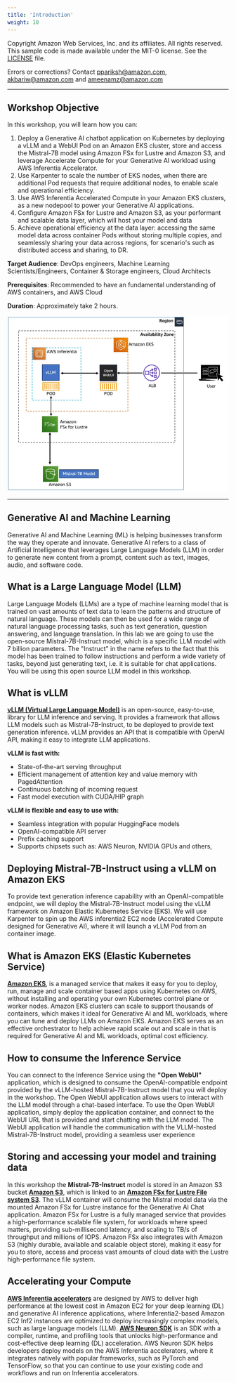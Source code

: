 ```yaml
---
title: 'Introduction'
weight: 10
---
```


Copyright Amazon Web Services, Inc. and its affiliates. All rights reserved. This sample code is made available under the MIT-0 license. See the [LICENSE](./LICENSE.en.md) file.

Errors or corrections? Contact ppariksh@amazon.com, akbariw@amazon.com and ameenamz@amazon.com

-------------------------------------------------------------
## Workshop Objective
In this workshop, you will learn how you can:
1. Deploy a Generative AI chatbot application on Kubernetes by deploying a vLLM and a WebUI Pod on an Amazon EKS cluster, store and access the Mistral-7B model using Amazon FSx for Lustre and  Amazon S3, and leverage Accelerate Compute for your Generative AI workload using AWS Inferentia Accelerator.
2. Use Karpenter to scale the number of EKS nodes, when there are additional Pod requests that require additional nodes, to enable scale and operational efficiency.
3. Use AWS Inferentia Accelerated Compute in your Amazon EKS clusters, as a new nodepool to power your Generative AI applications.
4. Configure Amazon FSx for Lustre and Amazon S3, as your performant and scalable data layer, which will host your model and data
5. Achieve operational efficiency at the data layer: accessing the same model data across container Pods without storing multiple copies, and seamlessly sharing your data across regions, for scenario's such as distributed access and sharing, to DR.



****Target Audience****: DevOps engineers, Machine Learning Scientists/Engineers, Container & Storage engineers, Cloud Architects

****Prerequisites****: Recommended to have an fundamental understanding of AWS containers, and AWS Cloud

****Duration****: Approximately take 2 hours.

![lab-image](/static/images/lab-image.png)

-----

## Generative AI and Machine Learning
Generative AI and Machine Learning (ML) is helping businesses transform the way they operate and innovate. Generative AI refers to a class of Artificial Intelligence that leverages Large Language Models (LLM) in order to generate new content from a prompt, content such as text, images, audio, and software code.

## What is a Large Language Model (LLM)
Large Language Models (LLMs) are a type of machine learning model that is trained on vast amounts of text data to learn the patterns and structure of natural language. These models can then be used for a wide range of natural language processing tasks, such as text generation, question answering, and language translation. In this lab we are going to use the open-source Mistral-7B-Instruct model, which is a specific LLM model with 7 billion parameters. The "Instruct" in the name refers to the fact that this model has been trained to follow instructions and perform a wide variety of tasks, beyond just generating text, i.e. it is suitable for chat applications. You will be using this open source LLM model in this workshop.


## What is vLLM
[**vLLM (Virtual Large Language Model)**](https://github.com/vllm-project/vllm) is an open-source, easy-to-use, library for LLM inference and serving. It provides a framework that allows LLM models such as Mistral-7B-Instruct, to be deployed to provide text generation inference. vLLM provides an API that is compatible with OpenAI API, making it easy to integrate LLM applications.

**vLLM is fast with:**
- State-of-the-art serving throughput
- Efficient management of attention key and value memory with PagedAttention
- Continuous batching of incoming request
- Fast model execution with CUDA/HIP graph

**vLLM is flexible and easy to use with:**
- Seamless integration with popular HuggingFace models
- OpenAI-compatible API server
- Prefix caching support
- Supports chipsets such as: AWS Neuron, NVIDIA GPUs and others,

## Deploying Mistral-7B-Instruct using a vLLM on Amazon EKS
To provide text generation inference capability with an OpenAI-compatible endpoint, we will deploy the Mistral-7B-Instruct model using the vLLM framework on Amazon Elastic Kubernetes Service (EKS). We will use Karpenter to spin up the AWS inferentia2 EC2 node (Accelerated Compute designed for Generative AI), where it will launch a vLLM Pod from an container image.

## What is Amazon EKS (Elastic Kubernetes Service)
[**Amazon EKS**](https://aws.amazon.com/eks/), is a managed service that makes it easy for you to deploy, run, manage and scale container based apps using Kubernetes on AWS, without installing and operating your own Kubernetes control plane or worker nodes. Amazon EKS clusters can scale to support thousands of containers, which makes it ideal for Generative AI and ML workloads, where you can tune and deploy LLMs on Amazon EKS. Amazon EKS serves as an effective orchestrator to help achieve rapid scale out and scale in that is required for Generative AI and ML workloads, optimal cost efficiency.

## How to consume the Inference Service
You can connect to the Inference Service using the **"Open WebUI"** application, which is designed to consume the OpenAI-compatible endpoint provided by the vLLM-hosted Mistral-7B-Instruct model that you will deploy in the workshop. The Open WebUI application allows users to interact with the LLM model through a chat-based interface. To use the Open WebUI application, simply deploy the application container, and connect to the WebUI URL that is provided and start chatting with the LLM model. The WebUI application will handle the communication with the VLLM-hosted Mistral-7B-Instruct model, providing a seamless user experience


## Storing and accessing your model and training data
In this workshop the **Mistral-7B-Instruct** model is stored in an Amazon S3 bucket [**Amazon S3**](https://aws.amazon.com/s3/), which is linked to an  [**Amazon FSx for Lustre File system S3**](https://aws.amazon.com/fsx/lustre/). The vLLM container will consume the Mistral model data via the mounted Amazon FSx for Lustre instance for the Generative AI Chat application. Amazon FSx for Lustre is a fully managed service that provides a high-performance scalable file system, for workloads where speed matters, providing sub-millisecond latency, and scaling to TB/s of throughput and millions of IOPS. Amazon FSx also integrates with Amazon S3 (highly durable, available and scalable object store), making it easy for you to store, access and process vast amounts of cloud data with the Lustre high-performance file system.

## Accelerating your Compute
 [**AWS Inferentia accelerators**](https://aws.amazon.com/machine-learning/inferentia/) are designed by AWS to deliver high performance at the lowest cost in Amazon EC2 for your deep learning (DL) and generative AI inference applications, where Inferentia2-based Amazon EC2 Inf2 instances are optimized to deploy increasingly complex models, such as large language models (LLM). [**AWS Neuron SDK**](https://aws.amazon.com/machine-learning/neuron/) is an SDK with a compiler, runtime, and profiling tools that unlocks high-performance and cost-effective deep learning (DL) acceleration. AWS Neuron SDK helps developers deploy models on the AWS Inferentia accelerators, where it integrates natively with popular frameworks, such as PyTorch and TensorFlow, so that you can continue to use your existing code and workflows and run on Inferentia accelerators.
